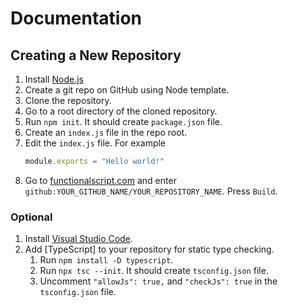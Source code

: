 # Documentation

## Creating a New Repository

1. Install [Node.js](https://nodejs.org/en/)
2. Create a git repo on GitHub using Node template.
3. Clone the repository.
4. Go to a root directory of the cloned repository. 
5. Run `npm init`. It should create `package.json` file.
9. Create an `index.js` file in the repo root.
10. Edit the `index.js` file. For example
    ```js
    module.exports = "Hello world!"
    ```
11. Go to [functionalscript.com](https://functionalscript.com) and enter `github:YOUR_GITHUB_NAME/YOUR_REPOSITORY_NAME`. Press `Build`.

### Optional

1. Install [Visual Studio Code](https://code.visualstudio.com/).
2. Add [TypeScript] to your repository for static type checking.
   1. Run `npm install -D typescript`.
   2. Run `npx tsc --init`. It should create `tsconfig.json` file.
   3. Uncomment `"allowJs": true,` and `"checkJs": true` in the `tsconfig.json` file.
